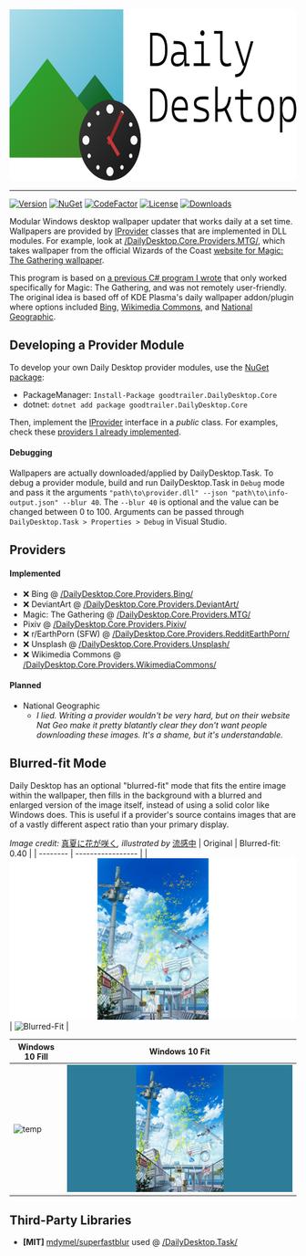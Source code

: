 <img src="assets/banner.png" alt="Daily Desktop" height="300">

---

[![Version](https://img.shields.io/github/v/release/goodtrailer/daily-desktop.svg?color=green&style=flat-square)](https://github.com/goodtrailer/daily-desktop/releases/latest)
[![NuGet](https://img.shields.io/nuget/v/goodtrailer.DailyDesktop.Core.svg?color=steelblue&style=flat-square)](https://www.nuget.org/packages/goodtrailer.DailyDesktop.Core/)
[![CodeFactor](https://www.codefactor.io/repository/github/goodtrailer/daily-desktop/badge/main?style=flat-square)](https://www.codefactor.io/repository/github/goodtrailer/daily-desktop/overview/main)
[![License](https://img.shields.io/github/license/goodtrailer/soyokaze.svg?color=goldenrod&style=flat-square)](https://github.com/goodtrailer/soyokaze/blob/master/LICENSE)
[![Downloads](https://img.shields.io/github/downloads/goodtrailer/daily-desktop/total.svg?color=orange&style=flat-square)](https://somsubhra.github.io/github-release-stats/?username=goodtrailer&repository=daily-desktop&page=1&per_page=0)

Modular Windows desktop wallpaper updater that works daily at a set time. Wallpapers are provided by [IProvider](/DailyDesktop.Core/Providers/IProvider.cs) classes that are implemented in DLL modules. For example, look at [/DailyDesktop.Core.Providers.MTG/](/DailyDesktop.Core.Providers.MTG/), which takes wallpaper from the official Wizards of the Coast [website for Magic: The Gathering wallpaper](https://magic.wizards.com/en/articles/media/wallpapers).

This program is based on [a previous C# program I wrote](https://github.com/goodtrailer/MTG-Wallpaper-OTW) that only worked specifically for Magic: The Gathering, and was not remotely user-friendly. The original idea is based off of KDE Plasma's daily wallpaper addon/plugin where options included [Bing](https://www.bing.com), [Wikimedia Commons](https://commons.wikimedia.org/wiki/Commons:Picture_of_the_day), and [National Geographic](https://www.nationalgeographic.com/photo-of-the-day).

## Developing a Provider Module
To develop your own Daily Desktop provider modules, use the [NuGet package](https://www.nuget.org/packages/goodtrailer.DailyDesktop.Core/):
* PackageManager: `Install-Package goodtrailer.DailyDesktop.Core`
* dotnet: `dotnet add package goodtrailer.DailyDesktop.Core`

Then, implement the [IProvider](/DailyDesktop.Core/Providers/IProvider.cs) interface in a *public* class. For examples, check these [providers I already implemented](#implemented).

#### Debugging
Wallpapers are actually downloaded/applied by DailyDesktop.Task. To debug a provider module, build and run DailyDesktop.Task in `Debug` mode and pass it the arguments `"path\to\provider.dll" --json "path\to\info-output.json" --blur 40`. The `--blur 40` is optional and the value can be changed between 0 to 100. Arguments can be passed through `DailyDesktop.Task > Properties > Debug` in Visual Studio.

## Providers
#### Implemented
* ❌ Bing @ [/DailyDesktop.Core.Providers.Bing/](/DailyDesktop.Core.Providers.Bing/)
* ❌ DeviantArt @ [/DailyDesktop.Core.Providers.DeviantArt/](/DailyDesktop.Core.Providers.DeviantArt/)
* Magic: The Gathering @ [/DailyDesktop.Core.Providers.MTG/](/DailyDesktop.Core.Providers.MTG/)
* Pixiv @ [/DailyDesktop.Core.Providers.Pixiv/](/DailyDesktop.Core.Providers.Pixiv/)
* ❌ r/EarthPorn (SFW) @ [/DailyDesktop.Core.Providers.RedditEarthPorn/](/DailyDesktop.Core.Providers.RedditEarthPorn/)
* ❌ Unsplash @ [/DailyDesktop.Core.Providers.Unsplash/](/DailyDesktop.Core.Providers.Unsplash/)
* ❌ Wikimedia Commons @ [/DailyDesktop.Core.Providers.WikimediaCommons/](/DailyDesktop.Core.Providers.WikimediaCommons/)

#### Planned
* National Geographic
    * *I lied. Writing a provider wouldn't be very hard, but on their website Nat Geo make it pretty blatantly clear they don't want people downloading these images. It's a shame, but it's understandable.*

## Blurred-fit Mode
Daily Desktop has an optional "blurred-fit" mode that fits the entire image within the wallpaper, then fills in the background with a blurred and enlarged version of the image itself, instead of using a solid color like Windows does. This is useful if a provider's source contains images that are of a vastly different aspect ratio than your primary display.

*Image credit:* [真夏に花が咲く](https://www.pixiv.net/en/artworks/88058753)*, illustrated by* [流感中](https://www.pixiv.net/en/users/2712686)
| Original | Blurred-fit: 0.40 |
| -------- | ----------------- |
| ![Original](assets/comparison-original.png) | ![Blurred-Fit](assets/comparison-blurredfit.png) |

| Windows 10 Fill | Windows 10 Fit |
| --------------- | -------------- |
| ![temp](assets/comparison-fill.png) | ![Blurred-Fit](assets/comparison-fit.png) |

## Third-Party Libraries
* **[MIT]** [mdymel/superfastblur](https://github.com/mdymel/superfastblur) used @ [/DailyDesktop.Task/](/DailyDesktop.Task/)
